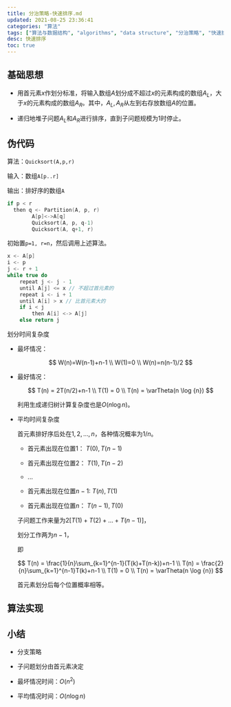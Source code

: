 ```yaml
---
title: 分治策略-快速排序.md
updated: 2021-08-25 23:36:41
categories: "算法"
tags: ["算法与数据结构", "algorithms", "data structure", "分治策略", "快速排序"]
desc: 快速排序
toc: true
---
```


## 基础思想

- 用首元素$x$作划分标准，将输入数组$A$划分成不超过$x$的元素构成的数组$A_L$，大于$x$的元素构成的数组$A_R$。其中，$A_L,A_R$从左到右存放数组$A$的位置。

- 递归地堆子问题$A_L$和$A_R$进行排序，直到子问题规模为$1$时停止。

<!-- more -->

## 伪代码

算法：`Quicksort(A,p,r)`

输入：数组`A[p..r]`

输出：排好序的数组`A`

```c
if p < r
  then q <- Partition(A, p, r)
        A[p]<->A[q]
        Quicksort(A, p, q-1)
        Quicksort(A, q+1, r)
```

初始置`p=1, r=n`，然后调用上述算法。

```c
x <- A[p]
i <- p
j <- r + 1
while true do
    repeat j <- j - 1
    until A[j] <= x // 不超过首元素的
    repeat i <- i + 1
    until A[i] > x // 比首元素大的
    if i < j
        then A[i] <-> A[j]
    else return j
```

划分时间复杂度

- 最坏情况：

  $$
    W(n)=W(n-1)+n-1 \\ W(1)=0 \\ W(n)=n(n-1)/2
  $$

- 最好情况：

  $$
    T(n) = 2T(n/2)+n-1 \\
    T(1) = 0 \\
    T(n) = \varTheta(n \log {n})
  $$

  利用生成递归树计算复杂度也是$O(n\log {n})$。

- 平均时间复杂度

  首元素排好序后处在$1,2,...,n$，各种情况概率为$1/n$。

  - 首元素出现在位置$1$：  $T(0), T(n-1)$

  - 首元素出现在位置$2$：  $T(1), T(n-2)$

  - ...

  - 首元素出现在位置$n-1$: $T(n), T(1)$

  - 首元素出现在位置$n$：  $T(n-1), T(0)$

  子问题工作来量为$2[T(1)+T(2)+...+T(n-1)]$，

  划分工作两为$n-1$，

  即

  $$
    T(n) = \frac{1}{n}\sum_{k=1}^{n-1}(T(k)+T(n-k))+n-1 \\
    T(n) = \frac{2}{n}\sum_{k=1}^{n-1}T(k)+n-1 \\
    T(1) = 0 \\
    T(n) = \varTheta(n \log {n})
  $$

  首元素划分后每个位置概率相等。

## 算法实现

## 小结

- 分支策略

- 子问题划分由首元素决定

- 最坏情况时间：$O(n^2)$

- 平均情况时间：$O(n\log{n})$
